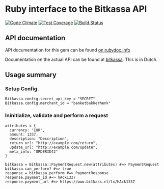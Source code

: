# Ruby interface to the Bitkassa API

[![Code Climate](https://codeclimate.com/github/berkes/bitkassa/badges/gpa.svg)](https://codeclimate.com/github/berkes/bitkassa)
[![Test Coverage](https://codeclimate.com/github/berkes/bitkassa/badges/coverage.svg)](https://codeclimate.com/github/berkes/bitkassa/coverage)
[![Build Status](https://travis-ci.org/berkes/bitkassa.svg)](https://travis-ci.org/berkes/bitkassa)

## API documentation

API documentation for this gem can be found [on rubydoc.info](http://www.rubydoc.info/github/berkes/bitkassa)

Documentation on the actual API can be found at [bitkassa](https://www.bitkassa.nl/api/documentatie). This is in Dutch.

## Usage summary

### Setup Config.

    Bitkassa.config.secret_api_key = "SECRET"
    Bitkassa.config.merchant_id = "banketbakkerhenk"

### Ininitialize, validate and perform a request

    attributes = {
      currency: "EUR",
      amount: 1337,
      description: "Description",
      return_url: "http://example.com/return",
      update_url: "http://example.com/update",
      meta_info: "ORDERID42"
    }

    bitkassa = Bitkassa::PaymentRequest.new(attributes) #=> PaymentRequest
    bitkassa.can_perform? #=> true
    response = bitkassa.perform #=> PaymentResponse
    response.payment_id #=> hAck1337
    response.payment_url #=> https://www.bitkass.nl/tx/hAck1337
